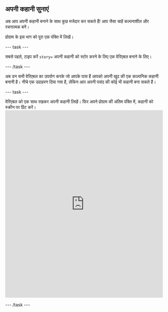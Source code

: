 ## अपनी कहानी सुनाएं

अब आप अपनी कहानी बनाने के साथ कुछ मजेदार कर सकते हैं! आप जैसा चाहें कल्पनाशील और रचनात्मक बनें।

प्रोग्राम के इस भाग को पूरा एक पंक्ति में लिखें।

--- task ---

सबसे पहले, टाइप करें `story=` अपनी कहानी को स्टोर करने के लिए एक वेरिएबल बनाने के लिए।

--- /task ---

अब उन सभी वेरिएबल का उपयोग करके जो आपके पास हैं आपको अपनी खुद की एक काल्पनिक कहानी बनानी है। नीचे एक उदाहरण दिया गया है, लेकिन आप अपनी पसंद की कोई भी कहानी बना सकते हैं।

--- task ---

वेरिएबल को एक साथ रखकर अपनी कहानी लिखें। फिर अपने प्रोग्राम की अंतिम पंक्ति में, कहानी को स्क्रीन पर प्रिंट करें। <iframe src="https://trinket.io/embed/python/904db1ae15" width="100%" height="600" frameborder="0" marginwidth="0" marginheight="0" allowfullscreen mark="crwd-mark"></iframe> 

--- /task ---